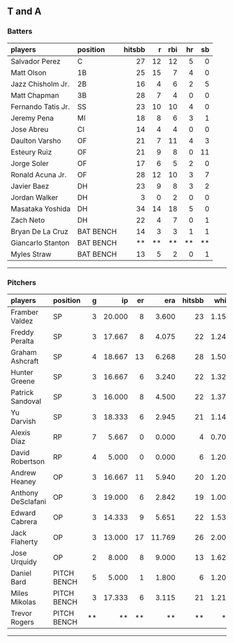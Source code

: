 ## T and A

### Batters

 
|players            |position  | hitsbb|  r| rbi| hr| sb| 
|:------------------|:---------|------:|--:|---:|--:|--:| 
|Salvador Perez     |C         |     27| 12|  12|  5|  0| 
|Matt Olson         |1B        |     25| 15|   7|  4|  0| 
|Jazz Chisholm Jr.  |2B        |     16|  4|   6|  2|  5| 
|Matt Chapman       |3B        |     28|  7|   4|  0|  0| 
|Fernando Tatis Jr. |SS        |     23| 10|  10|  4|  0| 
|Jeremy Pena        |MI        |     18|  8|   6|  3|  1| 
|Jose Abreu         |CI        |     14|  4|   4|  0|  0| 
|Daulton Varsho     |OF        |     21|  7|  11|  4|  3| 
|Esteury Ruiz       |OF        |     21|  9|   8|  0| 11| 
|Jorge Soler        |OF        |     17|  6|   5|  2|  0| 
|Ronald Acuna Jr.   |OF        |     28| 12|  10|  3|  7| 
|Javier Baez        |DH        |     23|  9|   8|  3|  2| 
|Jordan Walker      |DH        |      3|  0|   2|  0|  0| 
|Masataka Yoshida   |DH        |     34| 14|  18|  5|  0| 
|Zach Neto          |DH        |     22|  4|   7|  0|  1| 
|Bryan De La Cruz   |BAT BENCH |     14|  3|   3|  1|  1| 
|Giancarlo Stanton  |BAT BENCH |     **| **|  **| **| **| 
|Myles Straw        |BAT BENCH |     13|  5|   2|  0|  1| 


* * *

### Pitchers

 
|players            |position    |  g|     ip| er|    era| hitsbb|  whip| so|  w| sv| 
|:------------------|:-----------|--:|------:|--:|------:|------:|-----:|--:|--:|--:| 
|Framber Valdez     |SP          |  3| 20.000|  8|  3.600|     23| 1.150| 20|  1|  0| 
|Freddy Peralta     |SP          |  3| 17.667|  8|  4.075|     22| 1.245| 22|  1|  0| 
|Graham Ashcraft    |SP          |  4| 18.667| 13|  6.268|     28| 1.500| 13|  0|  0| 
|Hunter Greene      |SP          |  3| 16.667|  6|  3.240|     22| 1.320| 23|  0|  0| 
|Patrick Sandoval   |SP          |  3| 16.000|  8|  4.500|     22| 1.375| 14|  2|  0| 
|Yu Darvish         |SP          |  3| 18.333|  6|  2.945|     21| 1.145| 20|  2|  0| 
|Alexis Diaz        |RP          |  7|  5.667|  0|  0.000|      4| 0.706|  9|  1|  4| 
|David Robertson    |RP          |  4|  5.000|  0|  0.000|      6| 1.200|  8|  0|  2| 
|Andrew Heaney      |OP          |  3| 16.667| 11|  5.940|     20| 1.200| 15|  1|  0| 
|Anthony DeSclafani |OP          |  3| 19.000|  6|  2.842|     19| 1.000| 14|  2|  0| 
|Edward Cabrera     |OP          |  3| 14.333|  9|  5.651|     22| 1.535| 26|  1|  0| 
|Jack Flaherty      |OP          |  3| 13.000| 17| 11.769|     26| 2.000| 19|  1|  0| 
|Jose Urquidy       |OP          |  2|  8.000|  8|  9.000|     13| 1.625|  6|  1|  0| 
|Daniel Bard        |PITCH BENCH |  5|  5.000|  1|  1.800|      6| 1.200|  3|  0|  0| 
|Miles Mikolas      |PITCH BENCH |  3| 17.333|  6|  3.115|     21| 1.212| 15|  1|  0| 
|Trevor Rogers      |PITCH BENCH | **|     **| **|     **|     **|    **| **| **| **| 


* * *


